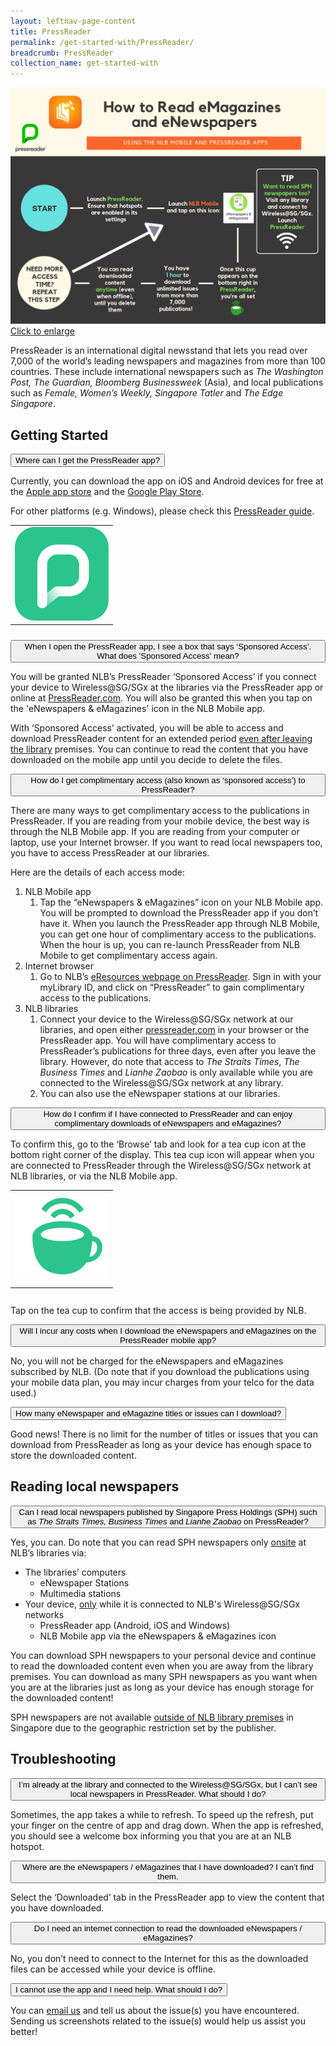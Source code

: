 ```yaml
---
layout: leftnav-page-content
title: PressReader
permalink: /get-started-with/PressReader/
breadcrumb: PressReader
collection_name: get-started-with
---
```

![A flowchart describing how to access eNewspapers and eMagazines through the NLB Mobile and PressReader apps.](/images/PressReader_Flowchart.png)
<a href="/images/PressReader_Flowchart.png">Click to enlarge</a>

<html>
<head>
<meta name="viewport" content="width=device-width, initial-scale=1">

</head>

<body>

<p>PressReader is an international digital newsstand that lets you read over 7,000 of the world’s leading newspapers and magazines from more than 100 countries. These include international newspapers such as <i>The Washington Post, The Guardian, Bloomberg Businessweek</i> (Asia), and local publications such as <i>Female, Women’s Weekly, Singapore Tatler</i> and <i>The Edge Singapore</i>.</p>

<h2>Getting Started</h2>
<div class="FAQ-section">
<button class="accordion">Where can I get the PressReader app?</button>
<div class="panel">
  <div class="panel-text">
 <p>Currently, you can download the app on iOS and Android devices for free at the <a href="https://itunes.apple.com/us/app/pressreader-news-magazines/id313904711?mt=8">Apple app store</a> and the <a href="https://play.google.com/store/apps/details?id=com.newspaperdirect.pressreader.android&amp;hl=en">Google Play Store</a>.</p>
<p>For other platforms (e.g. Windows), please check this <a href="https://care.pressreader.com/hc/en-us/articles/204520009-Download-the-Latest-App">PressReader guide</a>.
      <p><table style="height: 170px; width: 170px;">
<tbody><tr>
<td style="height: 150px; width: 150px;"><img src="/images/PressReader_applogo.png" /></td>
</tr>
</tbody>
</table>
     </p>
    </p></div>

</div>

<button class="accordion">When I open the PressReader app, I see a box that says ‘Sponsored Access’. What does 'Sponsored Access' mean?</button>
<div class="panel">
  <div class="panel-text">
  <p>You will be granted NLB’s PressReader ‘Sponsored Access’ if you connect your device to Wireless@SG/SGx at the libraries via the PressReader app or online at <a href="http://www.PressReader.com">PressReader.com</a>. You will also be granted this when you tap on the 'eNewspapers & eMagazines' icon in the NLB Mobile app.</p>
<p>With ‘Sponsored Access’ activated, you will be able to access and download PressReader content for an extended period <u>even after leaving the library</u> premises. You can continue to read the content that you have downloaded on the mobile app until you decide to delete the files.</p></div>
</div>

<button class="accordion">How do I get complimentary access (also known as ‘sponsored access’) to PressReader?</button>
<div class="panel">
  <div class="panel-text">
    <p>There are many ways to get complimentary access to the publications in PressReader. If you are reading from your mobile device, the best way is through the NLB Mobile app. If you are reading from your computer or laptop, use your Internet browser. If you want to read local newspapers too, you have to access PressReader at our libraries.</p>
<p>Here are the details of each access mode:</p>
<ol>
<li>NLB Mobile app
<ol>
<li>Tap the &ldquo;eNewspapers &amp; eMagazines&rdquo; icon on your NLB Mobile app. You will be prompted to download the PressReader app if you don&rsquo;t have it. When you launch the PressReader app through NLB Mobile, you can get one hour of complimentary access to the publications. When the hour is up, you can re-launch PressReader from NLB Mobile to get complimentary access again.</li>
</ol>
</li>
<li>Internet browser
<ol>
<li>Go to NLB&rsquo;s <a href="https://eresources.nlb.gov.sg/main/Browse/resource/1323">eResources webpage on PressReader</a>. Sign in with your myLibrary ID, and click on &ldquo;PressReader&rdquo; to gain complimentary access to the publications.</li>
</ol>
</li>
<li>NLB libraries
<ol>
<li>Connect your device to the Wireless@SG/SGx network at our libraries, and open either <a href="http://www.pressreader.com">pressreader.com</a> in your browser or the PressReader app. You will have complimentary access to PressReader&rsquo;s publications for three days, even after you leave the library. However, do note that access to <em>The Straits Times</em>, <em>The Business Times</em> and <em>Lianhe Zaobao</em> is only available while you are connected to the Wireless@SG/SGx network at any library.</li>
<li>You can also use the eNewspaper stations at our libraries.</li>
</ol>
</li>
</ol>
  </div>
</div>


<button class="accordion">How do I confirm if I have connected to PressReader and can enjoy complimentary downloads of eNewspapers and eMagazines?</button>

<div class="panel">
  <div class="panel-text">
  <p>To confirm this, go to the &lsquo;Browse&rsquo; tab and look for a tea cup icon at the bottom right corner of the display. This tea cup icon will appear when you are connected to PressReader through the Wireless@SG/SGx network at NLB libraries, or via the NLB Mobile app.</p>
<table style="height: 170px; width: 170px;">
<tbody><tr>
<td style="height: 150px; width: 150px;"><img src="/images/Pressreader_cup.png" /></td>
</tr>
</tbody>
</table>
<p>Tap on the tea cup to confirm that the access is being provided by NLB.</p>
  </div>
</div> <!--of class panel-->

<button class="accordion">Will I incur any costs when I download the eNewspapers and eMagazines on the PressReader mobile app?</button>

<div class="panel">
  <div class="panel-text">
  <p>No, you will not be charged for the eNewspapers and eMagazines subscribed by NLB. (Do note that if you download the publications using your mobile data plan, you may incur charges from your telco for the data used.)</p>
  </div>
</div> <!--of class panel-->

<button class="accordion">How many eNewspaper and eMagazine titles or issues can I download?</button>

<div class="panel">
  <div class="panel-text">
  <p>Good news! There is no limit for the number of titles or issues that you can download from PressReader as long as your device has enough space to store the downloaded content.</p>
  </div>
</div> <!--of class panel-->

</div> <!--of class FAQ-section--> 

<h2>Reading local newspapers</h2>

<button class="accordion1">Can I read local newspapers published by Singapore Press Holdings (SPH) such as <i>The Straits Times, Business Times</i> and <i>Lianhe Zaobao</i> on PressReader?</button>
<div class="panel">
    <div class="libby">
  <p>Yes, you can. Do note that you can read SPH newspapers only <u>onsite</u> at NLB&rsquo;s libraries via:</p>
<ul>
<li>The libraries&rsquo; computers
<ul>
<li>eNewspaper Stations</li>
<li>Multimedia stations</li>
</ul>
</li>
<li>Your device, <u>only</u> while it is connected to NLB's Wireless@SG/SGx networks
<ul>
<li>PressReader app (Android, iOS and Windows)</li>
<li>NLB Mobile app via the eNewspapers &amp; eMagazines icon</li>
</ul>
</li>
</ul>
<p>You can download SPH newspapers to your personal device and continue to read the downloaded content even when you are away from the library premises. You can download as many SPH newspapers as you want when you are at the libraries just as long as your device has enough storage for the downloaded content!</p>
<p>SPH newspapers are not available <u>outside of NLB library premises</u> in Singapore due to the geographic restriction set by the publisher.</p></div>
</div>

<h2>Troubleshooting</h2>

<button class="accordion1">I’m already at the library and connected to the Wireless@SG/SGx, but I can’t see local newspapers in PressReader. What should I do?</button>

<div class="panel">
  <div class="libby">
    <p>Sometimes, the app takes a while to refresh. To speed up the refresh, put your finger on the centre of app and drag down. When the app is refreshed, you should see a welcome box informing you that you are at an NLB hotspot.</p>

</div></div>

<button class="accordion">Where are the eNewspapers / eMagazines that I have downloaded? I can’t find them.</button>

<div class="panel">
  <div class="libby">
  <p>Select the ‘Downloaded’ tab in the PressReader app to view the content that you have downloaded. </p>
</div></div>

<button class="accordion1">Do I need an internet connection to read the downloaded eNewspapers / eMagazines?</button>

<div class="panel">
  <div class="libby">
  <p>No, you don’t need to connect to the Internet for this as the downloaded files can be accessed while your device is offline.</p>
</div></div>

<button class="accordion">I cannot use the app and I need help. What should I do? </button>
<div class="panel">
  <div class="libby">
  <p>You can <a href="mailto:enquiry@nlb.gov.sg">email us</a> and tell us about the issue(s) you have encountered. Sending us screenshots related to the issue(s) would help us assist you better!</p>
</div></div>


<script>
var acc = document.getElementsByClassName("accordion");
var i;
for (i = 0; i < acc.length; i++) {
  acc[i].addEventListener("click", function() {
    this.classList.toggle("active");
    var panel = this.nextElementSibling;
    if (panel.style.maxHeight){
      panel.style.maxHeight = null;
    } else {
      panel.style.maxHeight = panel.scrollHeight + "px";
    } 
  });
}



var acc = document.getElementsByClassName("accordion1");
var i;

for (i = 0; i < acc.length; i++) {
  acc[i].addEventListener("click", function() {
    this.classList.toggle("active");
    var panel = this.nextElementSibling;
    if (panel.style.maxHeight){
      panel.style.maxHeight = null;
    } else {
      panel.style.maxHeight = panel.scrollHeight + "px";
    } 
  });
}

</script>


